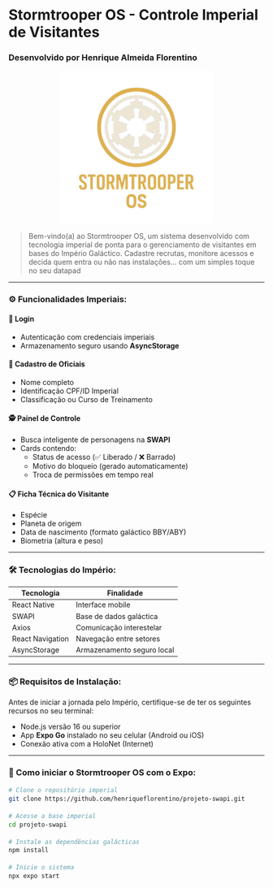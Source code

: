 #  Stormtrooper OS - Controle Imperial de Visitantes
### Desenvolvido por Henrique Almeida Florentino 

<p align="center">
  <img src="https://github.com/henriqueflorentino/projeto-swapi/blob/main/assets/logostorm.png" width="300" />
</p>

>Bem-vindo(a) ao Stormtrooper OS, um sistema desenvolvido com tecnologia imperial de ponta para o gerenciamento de visitantes em bases do Império Galáctico. Cadastre recrutas, monitore acessos e decida quem entra ou não nas instalações... com um simples toque no seu datapad 

---

### ⚙️ Funcionalidades Imperiais:

#### 🔐 Login
- Autenticação com credenciais imperiais
- Armazenamento seguro usando **AsyncStorage**

#### 📝 Cadastro de Oficiais
- Nome completo
- Identificação CPF/ID Imperial
- Classificação ou Curso de Treinamento

#### 🕵️ Painel de Controle
- Busca inteligente de personagens na **SWAPI**
- Cards contendo:
  - Status de acesso (✅ Liberado / ❌ Barrado)
  - Motivo do bloqueio (gerado automaticamente)
  - Troca de permissões em tempo real

#### 📋 Ficha Técnica do Visitante
- Espécie
- Planeta de origem
- Data de nascimento (formato galáctico BBY/ABY)
- Biometria (altura e peso)

---

### 🛠 Tecnologias do Império:

| Tecnologia         | Finalidade                             |
|--------------------|----------------------------------------|
| React Native       | Interface mobile                       |
| SWAPI              | Base de dados galáctica                |
| Axios              | Comunicação interestelar               |
| React Navigation   | Navegação entre setores                |
| AsyncStorage       | Armazenamento seguro local             |

---

### 📦 Requisitos de Instalação:

Antes de iniciar a jornada pelo Império, certifique-se de ter os seguintes recursos no seu terminal:

- Node.js versão 16 ou superior  
- App **Expo Go** instalado no seu celular (Android ou iOS)  
- Conexão ativa com a HoloNet (Internet)

---

### 🚀 Como iniciar o Stormtrooper OS com o Expo:

```bash
# Clone o repositório imperial
git clone https://github.com/henriqueflorentino/projeto-swapi.git

# Acesse a base imperial
cd projeto-swapi

# Instale as dependências galácticas
npm install

# Inicie o sistema
npx expo start

